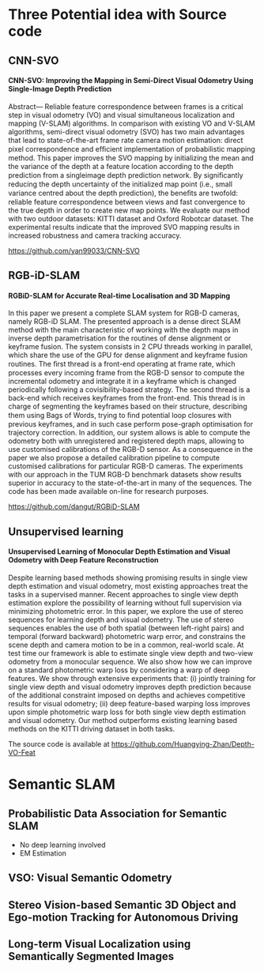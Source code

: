 # Three Potential idea with Source code

## CNN-SVO

#### CNN-SVO: Improving the Mapping in Semi-Direct Visual Odometry Using Single-Image Depth Prediction

Abstract— Reliable feature correspondence between frames is a critical step in visual odometry (VO) and visual simultaneous localization and mapping (V-SLAM) algorithms. In comparison with existing VO and V-SLAM algorithms, semi-direct visual odometry (SVO) has two main advantages that lead to state-of-the-art frame rate camera motion estimation: direct pixel correspondence and efﬁcient implementation of probabilistic mapping method. This paper improves the SVO mapping by initializing the mean and the variance of the depth at a feature location according to the depth prediction from a singleimage depth prediction network. By signiﬁcantly reducing the depth uncertainty of the initialized map point (i.e., small variance centred about the depth prediction), the beneﬁts are twofold: reliable feature correspondence between views and fast convergence to the true depth in order to create new map points. We evaluate our method with two outdoor datasets: KITTI dataset and Oxford Robotcar dataset. The experimental results indicate that the improved SVO mapping results in increased robustness and camera tracking accuracy.

https://github.com/yan99033/CNN-SVO

## RGB-iD-SLAM

#### RGBiD-SLAM for Accurate Real-time Localisation and 3D Mapping 

In this paper we present a complete SLAM system for RGB-D cameras, namely RGB-iD SLAM. The presented approach is a dense direct SLAM method with the main characteristic of working with the depth maps in inverse depth parametrisation for the routines of dense alignment or keyframe fusion. The system consists in 2 CPU threads working in parallel, which share the use of the GPU for dense alignment and keyframe fusion routines. The ﬁrst thread is a front-end operating at frame rate, which processes every incoming frame from the RGB-D sensor to compute the incremental odometry and integrate it in a keyframe which is changed periodically following a covisibility-based strategy. The second thread is a back-end which receives keyframes from the front-end. This thread is in charge of segmenting the keyframes based on their structure, describing them using Bags of Words, trying to ﬁnd potential loop closures with previous keyframes, and in such case perform pose-graph optimisation for trajectory correction. In addition, our system allows is able to compute the odometry both with unregistered and registered depth maps, allowing to use customised calibrations of the RGB-D sensor. As a consequence in the paper we also propose a detailed calibration pipeline to compute customised calibrations for particular RGB-D cameras. The experiments with our approach in the TUM RGB-D benchmark datasets show results superior in accuracy to the state-of-the-art in many of the sequences. The code has been made available on-line for research purposes.

https://github.com/dangut/RGBiD-SLAM

## Unsupervised learning

#### Unsupervised Learning of Monocular Depth Estimation and Visual Odometry with Deep Feature Reconstruction

Despite learning based methods showing promising results in single view depth estimation and visual odometry, most existing approaches treat the tasks in a supervised manner. Recent approaches to single view depth estimation explore the possibility of learning without full supervision via minimizing photometric error. In this paper, we explore the use of stereo sequences for learning depth and visual odometry. The use of stereo sequences enables the use of both spatial (between left-right pairs) and temporal (forward backward) photometric warp error, and constrains the scene depth and camera motion to be in a common, real-world scale. At test time our framework is able to estimate single view depth and two-view odometry from a monocular sequence. We also show how we can improve on a standard photometric warp loss by considering a warp of deep features. We show through extensive experiments that: (i) jointly training for single view depth and visual odometry improves depth prediction because of the additional constraint imposed on depths and achieves competitive results for visual odometry; (ii) deep feature-based warping loss improves upon simple photometric warp loss for both single view depth estimation and visual odometry. Our method outperforms existing learning based methods on the KITTI driving dataset in both tasks. 

The source code is available at https://github.com/Huangying-Zhan/Depth-VO-Feat



# Semantic SLAM



## Probabilistic Data Association for Semantic SLAM

* No deep learning involved 
* EM Estimation



## VSO: Visual Semantic Odometry



## Stereo Vision-based Semantic 3D Object and Ego-motion Tracking for Autonomous Driving





## Long-term Visual Localization using Semantically Segmented Images

